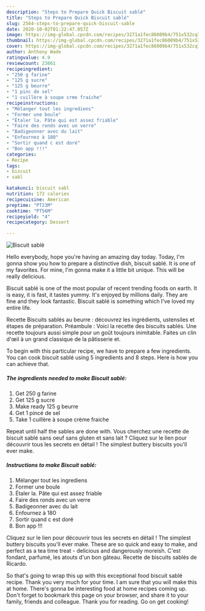 ```yaml
---
description: "Steps to Prepare Quick Biscuit sablé"
title: "Steps to Prepare Quick Biscuit sablé"
slug: 2564-steps-to-prepare-quick-biscuit-sable
date: 2020-10-02T01:22:47.057Z
image: https://img-global.cpcdn.com/recipes/3271a1fec86009b4/751x532cq70/biscuit-sable-photo-principale-de-la-recette.jpg
thumbnail: https://img-global.cpcdn.com/recipes/3271a1fec86009b4/751x532cq70/biscuit-sable-photo-principale-de-la-recette.jpg
cover: https://img-global.cpcdn.com/recipes/3271a1fec86009b4/751x532cq70/biscuit-sable-photo-principale-de-la-recette.jpg
author: Anthony Wade
ratingvalue: 4.9
reviewcount: 23661
recipeingredient:
- "250 g farine"
- "125 g sucre"
- "125 g beurre"
- "1 pinc de sel"
- "1 cuillère à soupe crme fraiche"
recipeinstructions:
- "Mélanger tout les ingrediens"
- "Former une boule"
- "Étaler la. Pâte qui est assez friable"
- "Faire des ronds avec un verre"
- "Badigeonner avec du lait"
- "Enfournez à 180"
- "Sortir quand c est doré"
- "Bon app !!!"
categories:
- Recipe
tags:
- biscuit
- sabl

katakunci: biscuit sabl 
nutrition: 172 calories
recipecuisine: American
preptime: "PT23M"
cooktime: "PT56M"
recipeyield: "4"
recipecategory: Dessert

---
```



![Biscuit sablé](https://img-global.cpcdn.com/recipes/3271a1fec86009b4/751x532cq70/biscuit-sable-photo-principale-de-la-recette.jpg)

Hello everybody, hope you're having an amazing day today. Today, I'm gonna show you how to prepare a distinctive dish, biscuit sablé. It is one of my favorites. For mine, I'm gonna make it a little bit unique. This will be really delicious.

Biscuit sablé is one of the most popular of recent trending foods on earth. It is easy, it is fast, it tastes yummy. It's enjoyed by millions daily. They are fine and they look fantastic. Biscuit sablé is something which I've loved my entire life.

Recette Biscuits sablés au beurre : découvrez les ingrédients, ustensiles et étapes de préparation. Préambule : Voici la recette des biscuits sablés. Une recette toujours aussi simple pour un goût toujours inimitable. Faites un clin d&#39;œil à un grand classique de la pâtisserie et.


To begin with this particular recipe, we have to prepare a few ingredients. You can cook biscuit sablé using 5 ingredients and 8 steps. Here is how you can achieve that.

<!--inarticleads1-->

##### The ingredients needed to make Biscuit sablé:

1. Get 250 g farine
1. Get 125 g sucre
1. Make ready 125 g beurre
1. Get 1 pincé de sel
1. Take 1 cuillère à soupe crème fraiche


Repeat until half the sables are done with. Vous cherchez une recette de biscuit sablé sans oeuf sans gluten et sans lait ? Cliquez sur le lien pour découvrir tous les secrets en détail ! The simplest buttery biscuits you&#39;ll ever make. 

<!--inarticleads2-->

##### Instructions to make Biscuit sablé:

1. Mélanger tout les ingrediens
1. Former une boule
1. Étaler la. Pâte qui est assez friable
1. Faire des ronds avec un verre
1. Badigeonner avec du lait
1. Enfournez à 180
1. Sortir quand c est doré
1. Bon app !!!


Cliquez sur le lien pour découvrir tous les secrets en détail ! The simplest buttery biscuits you&#39;ll ever make. These are so quick and easy to make, and perfect as a tea time treat - delicious and dangerously moreish. C&#39;est fondant, parfumé, les atouts d&#39;un bon gâteau. Recette de biscuits sablés de Ricardo. 

So that's going to wrap this up with this exceptional food biscuit sablé recipe. Thank you very much for your time. I am sure that you will make this at home. There's gonna be interesting food at home recipes coming up. Don't forget to bookmark this page on your browser, and share it to your family, friends and colleague. Thank you for reading. Go on get cooking!
